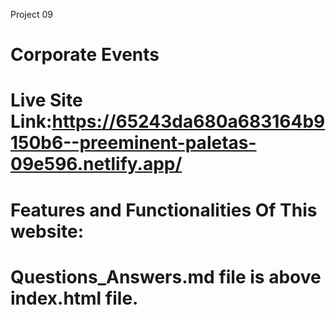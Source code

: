 Project 09
# Corporate Events

# Live Site Link:https://65243da680a683164b9150b6--preeminent-paletas-09e596.netlify.app/

# Features and Functionalities Of This website:


# Questions_Answers.md file is above index.html file.
